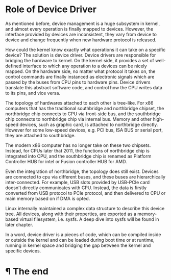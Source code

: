 # Role of Device Driver

As mentioned before, device management is a huge subsystem in kernel, and almost
every operation is finally mapped to devices. However, the interface provided
by devices are inconsistent, they vary from device to device and change
frequently when new hardware protocol is released.

How could the kernel know exactly what operations it can take on a specific
device? The solution is device driver. Device drivers are responsible for
bridging the hardware to kernel. On the kernel side, it provides a set of
well-defined interface to which any operation to a devices can be nicely mapped.
On the hardware side, no matter what protocol it takes on, the control commands
are finally instanced as electronic signals which are passed by the buses from
CPU pins to hardware pins. Device drivers translate this abstract software code,
and control how the CPU writes data to its pins, and vice versa.

The topology of hardwares attached to each other is tree-like. For x86 computers
that has the traditional southbridge and northbridge chipset, the northbridge
chip connects to CPU via front-side bus, and the southbridge chip connects to
northbridge chip via internal bus. Memory and other high-speed devices, such as
graphic card, is attached to northbridge directly. However for some low-speed
devices, e.g. PCI bus, ISA BUS or serial port, they are attached to southbridge.

The modern x86 computer has no longer take on these two chipsets. Instead, for
CPUs later that 2011, the functions of northbridge chip is integrated into CPU,
and the southbridge chip is renamed as Platform Controller HUB for intel or
Fusion controller HUB for AMD.

Even the integration of northbridge, the topology does still exist. Devices are
connected to cpu via different buses, and these buses are hierarchically
inter-connected. For example, USB slots provided by USB-PCIe card doesn't
directly communicates with CPU. Instead, the data is firstly converted from
USB protocol to PCIe protocol, and then delivered to CPU or main memory based on
if DMA is opted.

Linux internally maintained a complex data structure to describe this device
tree. All devices, along with their properties, are exported as a memory-based
virtual filesystem, i.e. sysfs. A deep dive into sysfs will be found in later
chapter.

In a word, device driver is a pieces of code, which can be compiled inside or
outside the kernel and can be loaded during boot time or at runtime, running in
kernel space and bridging the gap between the kernel and specific devices.

# ¶ The end
